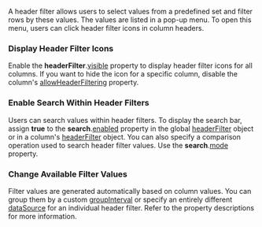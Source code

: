 A header filter allows users to select values from a predefined set and filter rows by these values. The values are listed in a pop-up menu. To open this menu, users can click header filter icons in column headers.
<!--split-->

### Display Header Filter Icons

Enable the **headerFilter**.[visible](/Documentation/ApiReference/UI_Components/dxTreeList/Configuration/headerFilter/#visible) property to display header filter icons for all columns. If you want to hide the icon for a specific column, disable the column's [allowHeaderFiltering](/Documentation/ApiReference/UI_Components/dxTreeList/Configuration/columns/#allowHeaderFiltering) property.

### Enable Search Within Header Filters

Users can search values within header filters. To display the search bar, assign **true** to the **search**.[enabled](/Documentation/ApiReference/UI_Components/dxTreeList/Configuration/headerFilter/search/#enabled) property in the global [headerFilter](/Documentation/ApiReference/UI_Components/dxTreeList/Configuration/headerFilter/) object or in a column's [headerFilter](/Documentation/ApiReference/UI_Components/dxTreeList/Configuration/columns/headerFilter/) object. You can also specify a comparison operation used to search header filter values. Use the **search**.[mode](/Documentation/ApiReference/UI_Components/dxTreeList/Configuration/columns/headerFilter/search/#mode) property.

### Change Available Filter Values

Filter values are generated automatically based on column values. You can group them by a custom [groupInterval](/Documentation/ApiReference/UI_Components/dxTreeList/Configuration/columns/headerFilter/#groupInterval) or specify an entirely different [dataSource](/Documentation/ApiReference/UI_Components/dxTreeList/Configuration/columns/headerFilter/#dataSource) for an individual header filter. Refer to the property descriptions for more information.

